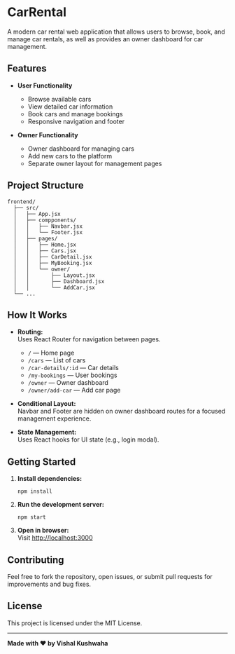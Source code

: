# CarRental

A modern car rental web application that allows users to browse, book, and manage car rentals, as well as provides an owner dashboard for car management.

## Features

- **User Functionality**
  - Browse available cars
  - View detailed car information
  - Book cars and manage bookings
  - Responsive navigation and footer

- **Owner Functionality**
  - Owner dashboard for managing cars
  - Add new cars to the platform
  - Separate owner layout for management pages

## Project Structure

```
frontend/
  ├── src/
  │   ├── App.jsx
  │   ├── compponents/
  │   │   ├── Navbar.jsx
  │   │   └── Footer.jsx
  │   ├── pages/
  │   │   ├── Home.jsx
  │   │   ├── Cars.jsx
  │   │   ├── CarDetail.jsx
  │   │   ├── MyBooking.jsx
  │   │   └── owner/
  │   │       ├── Layout.jsx
  │   │       ├── Dashboard.jsx
  │   │       └── AddCar.jsx
  └── ...
```

## How It Works

- **Routing:**  
  Uses React Router for navigation between pages.  
  - `/` — Home page  
  - `/cars` — List of cars  
  - `/car-details/:id` — Car details  
  - `/my-bookings` — User bookings  
  - `/owner` — Owner dashboard  
  - `/owner/add-car` — Add car page

- **Conditional Layout:**  
  Navbar and Footer are hidden on owner dashboard routes for a focused management experience.

- **State Management:**  
  Uses React hooks for UI state (e.g., login modal).

## Getting Started

1. **Install dependencies:**
   ```
   npm install
   ```

2. **Run the development server:**
   ```
   npm start
   ```

3. **Open in browser:**  
   Visit [http://localhost:3000](http://localhost:3000)

## Contributing

Feel free to fork the repository, open issues, or submit pull requests for improvements and bug fixes.

## License

This project is licensed under the MIT License.

---

**Made with ❤️ by Vishal Kushwaha**